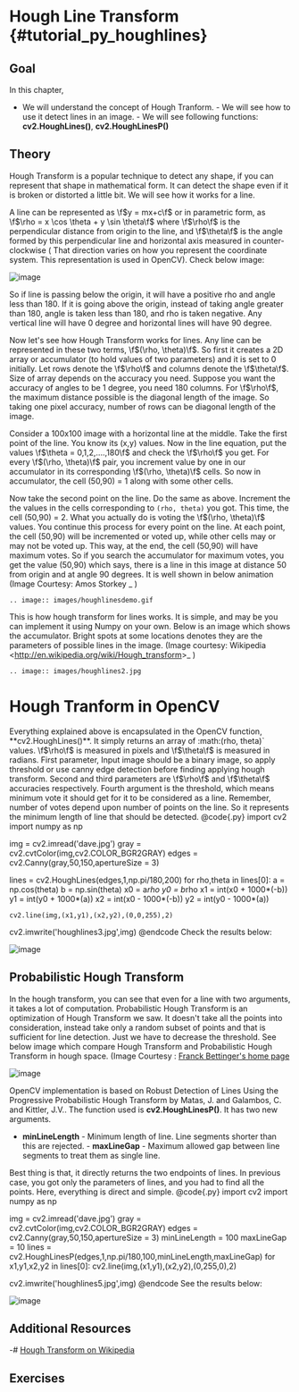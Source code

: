 Hough Line Transform {#tutorial_py_houghlines}
====================

Goal
----

In this chapter,
   -   We will understand the concept of Hough Tranform.
    -   We will see how to use it detect lines in an image.
    -   We will see following functions: **cv2.HoughLines()**, **cv2.HoughLinesP()**

Theory
------

Hough Transform is a popular technique to detect any shape, if you can represent that shape in
mathematical form. It can detect the shape even if it is broken or distorted a little bit. We will
see how it works for a line.

A line can be represented as \f$y = mx+c\f$ or in parametric form, as
\f$\rho = x \cos \theta + y \sin \theta\f$ where \f$\rho\f$ is the perpendicular distance from origin to the
line, and \f$\theta\f$ is the angle formed by this perpendicular line and horizontal axis measured in
counter-clockwise ( That direction varies on how you represent the coordinate system. This
representation is used in OpenCV). Check below image:

![image](images/houghlines1.svg)

So if line is passing below the origin, it will have a positive rho and angle less than 180. If it
is going above the origin, instead of taking angle greater than 180, angle is taken less than 180,
and rho is taken negative. Any vertical line will have 0 degree and horizontal lines will have 90
degree.

Now let's see how Hough Transform works for lines. Any line can be represented in these two terms,
\f$(\rho, \theta)\f$. So first it creates a 2D array or accumulator (to hold values of two parameters)
and it is set to 0 initially. Let rows denote the \f$\rho\f$ and columns denote the \f$\theta\f$. Size of
array depends on the accuracy you need. Suppose you want the accuracy of angles to be 1 degree, you
need 180 columns. For \f$\rho\f$, the maximum distance possible is the diagonal length of the image. So
taking one pixel accuracy, number of rows can be diagonal length of the image.

Consider a 100x100 image with a horizontal line at the middle. Take the first point of the line. You
know its (x,y) values. Now in the line equation, put the values \f$\theta = 0,1,2,....,180\f$ and check
the \f$\rho\f$ you get. For every \f$(\rho, \theta)\f$ pair, you increment value by one in our accumulator
in its corresponding \f$(\rho, \theta)\f$ cells. So now in accumulator, the cell (50,90) = 1 along with
some other cells.

Now take the second point on the line. Do the same as above. Increment the the values in the cells
corresponding to `(rho, theta)` you got. This time, the cell (50,90) = 2. What you actually
do is voting the \f$(\rho, \theta)\f$ values. You continue this process for every point on the line. At
each point, the cell (50,90) will be incremented or voted up, while other cells may or may not be
voted up. This way, at the end, the cell (50,90) will have maximum votes. So if you search the
accumulator for maximum votes, you get the value (50,90) which says, there is a line in this image
at distance 50 from origin and at angle 90 degrees. It is well shown in below animation (Image
Courtesy: Amos Storkey _ )

    .. image:: images/houghlinesdemo.gif




This is how hough transform for lines works. It is simple, and may be you can implement it using Numpy on your own. Below is an image which shows the accumulator. Bright spots at some locations denotes they are the parameters of possible lines in the image. (Image courtesy: Wikipedia
\<<http://en.wikipedia.org/wiki/Hough_transform>\>_ )

    .. image:: images/houghlines2.jpg



Hough Tranform in OpenCV
=========================

Everything explained above is encapsulated in the OpenCV function, \*\*cv2.HoughLines()\*\*. It simply returns an array of :math:(rho,
theta)\` values. \f$\rho\f$ is measured in pixels and \f$\theta\f$ is measured in radians. First parameter,
Input image should be a binary image, so apply threshold or use canny edge detection before finding
applying hough transform. Second and third parameters are \f$\rho\f$ and \f$\theta\f$ accuracies
respectively. Fourth argument is the threshold, which means minimum vote it should get for it to be
considered as a line. Remember, number of votes depend upon number of points on the line. So it
represents the minimum length of line that should be detected.
@code{.py}
import cv2
import numpy as np

img = cv2.imread('dave.jpg')
gray = cv2.cvtColor(img,cv2.COLOR_BGR2GRAY)
edges = cv2.Canny(gray,50,150,apertureSize = 3)

lines = cv2.HoughLines(edges,1,np.pi/180,200)
for rho,theta in lines[0]:
    a = np.cos(theta)
    b = np.sin(theta)
    x0 = a*rho
    y0 = b*rho
    x1 = int(x0 + 1000*(-b))
    y1 = int(y0 + 1000*(a))
    x2 = int(x0 - 1000*(-b))
    y2 = int(y0 - 1000*(a))

    cv2.line(img,(x1,y1),(x2,y2),(0,0,255),2)

cv2.imwrite('houghlines3.jpg',img)
@endcode
Check the results below:

![image](images/houghlines3.jpg)

Probabilistic Hough Transform
-----------------------------

In the hough transform, you can see that even for a line with two arguments, it takes a lot of
computation. Probabilistic Hough Transform is an optimization of Hough Transform we saw. It doesn't
take all the points into consideration, instead take only a random subset of points and that is
sufficient for line detection. Just we have to decrease the threshold. See below image which compare
Hough Transform and Probabilistic Hough Transform in hough space. (Image Courtesy : [Franck
Bettinger's home page](http://phdfb1.free.fr/robot/mscthesis/node14.html)

![image](images/houghlines4.png)

OpenCV implementation is based on Robust Detection of Lines Using the Progressive Probabilistic Hough Transform by Matas, J. and Galambos, C. and Kittler, J.V.. The function used is **cv2.HoughLinesP()**. It has two new arguments.
   -   **minLineLength** - Minimum length of line. Line segments shorter than this are rejected.
    -   **maxLineGap** - Maximum allowed gap between line segments to treat them as single line.

Best thing is that, it directly returns the two endpoints of lines. In previous case, you got only
the parameters of lines, and you had to find all the points. Here, everything is direct and simple.
@code{.py}
import cv2
import numpy as np

img = cv2.imread('dave.jpg')
gray = cv2.cvtColor(img,cv2.COLOR_BGR2GRAY)
edges = cv2.Canny(gray,50,150,apertureSize = 3)
minLineLength = 100
maxLineGap = 10
lines = cv2.HoughLinesP(edges,1,np.pi/180,100,minLineLength,maxLineGap)
for x1,y1,x2,y2 in lines[0]:
    cv2.line(img,(x1,y1),(x2,y2),(0,255,0),2)

cv2.imwrite('houghlines5.jpg',img)
@endcode
See the results below:

![image](images/houghlines5.jpg)

Additional Resources
--------------------

-#  [Hough Transform on Wikipedia](http://en.wikipedia.org/wiki/Hough_transform)

Exercises
---------
